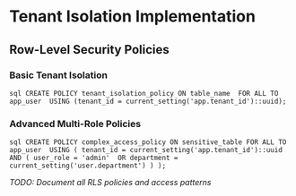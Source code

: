 ﻿# Tenant Isolation Implementation

## Row-Level Security Policies

### Basic Tenant Isolation
`sql
CREATE POLICY tenant_isolation_policy ON table_name 
FOR ALL TO app_user 
USING (tenant_id = current_setting('app.tenant_id')::uuid);
`

### Advanced Multi-Role Policies
`sql
CREATE POLICY complex_access_policy ON sensitive_table
FOR ALL TO app_user 
USING (
    tenant_id = current_setting('app.tenant_id')::uuid 
    AND (
        user_role = 'admin' 
        OR department = current_setting('user.department')
    )
);
`

*TODO: Document all RLS policies and access patterns*
